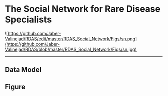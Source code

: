 # The Social Network for Rare Disease Specialists

![https://github.com/Jaber-Valinejad/RDAS/edit/master/RDAS_Social_Network/Figs/sn.png](https://github.com/Jaber-Valinejad/RDAS/blob/master/RDAS_Social_Network/Figs/sn.jpg)

--------------
## Data Model

## Figure   

